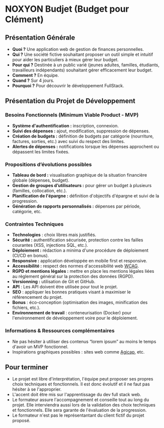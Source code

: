 # NOXYON Budjet (Budget pour Clément)

## Présentation Générale

- **Quoi ?** Une application web de gestion de finances personnelles.
- **Qui ?** Une société fictive souhaitant proposer un outil simple et intuitif pour aider les particuliers à mieux gérer leur budget.
- **Pour qui ?** Destinée à un public varié (jeunes adultes, familles, étudiants, travailleurs indépendants) souhaitant gérer efficacement leur budget.
- **Comment ?** En équipe.
- **Quand ?** Sur 4 jours.
- **Pourquoi ?** Pour découvrir le développement FullStack.

## Présentation du Projet de Développement

### Besoins Fonctionnels (Minimum Viable Product - MVP)

- **Système d'authentification :** inscription, connexion.
- **Suivi des dépenses :** ajout, modification, suppression de dépenses.
- **Création de budgets :** définition de budgets par catégorie (nourriture, factures, sorties, etc.) avec suivi du respect des limites.
- **Alertes de dépenses :** notifications lorsque les dépenses approchent ou dépassent les limites fixées.

### Propositions d’évolutions possibles

- **Tableau de bord :** visualisation graphique de la situation financière globale (dépenses, budget).
- **Gestion de groupes d’utilisateurs :** pour gérer un budget à plusieurs (familles, collocation, etc.).
- **Planification de l'épargne :** définition d'objectifs d'épargne et suivi de la progression.
- **Génération de rapports personnalisés :** dépenses par période, catégorie, etc.

### Contraintes Techniques

- **Technologies** : choix libres mais justifiés.
- **Sécurité :** authentification sécurisée, protection contre les failles courantes (XSS, injections SQL, etc.).
- **Déploiement :** rédaction a minima d'une procédure de déploiement (CI/CD en bonus).
- **Responsive :** application développée en mobile first et responsive.
- **Accessibilité :** respect des normes d'accessibilité web [WCAG](https://www.w3.org/Translations/WCAG20-fr/).
- **RGPD et mentions légales :** mettre en place les mentions légales liées au règlement général sur la protection des données (RGPD).
- **Versionning :** utilisation de Git et GitHub.
- **API** : Les API doivent être utilisée pour tout le projet.
- **SEO** : appliquer les bonnes pratiques visant à maximiser le référencement du projet.
- **Bonus** : éco-conception (optimisation des images, minification des fichiers, etc.).
- **Environnement de travail** : conteneurisation (Docker) pour l'environnement de développement voire pour le déploiement.
  
### Informations & Ressources complémentaires

- Ne pas hésiter à utiliser des contenus “lorem ipsum” au moins le temps d'avoir un MVP fonctionnel.
- Inspirations graphiques possibles : sites web comme [Agicap](https://agicap.com/fr/), etc.

## Pour terminer

- Le projet est libre d'interprétation, l'équipe peut proposer ses propres choix techniques et fonctionnels. Il est donc évolutif et il ne faut pas hésiter à se l'approprier.
- L'accent doit être mis sur l'apprentissage du dev full stack web.
- Le formateur assure l'accompagnement et conseille tout au long du projet. Elle interviendra aussi lors de la validation des choix techniques et fonctionnels. Elle sera garante de l'évaluation de la progression.
- Le formateur n'est pas le représentantant du client fictif du projet proposé.


